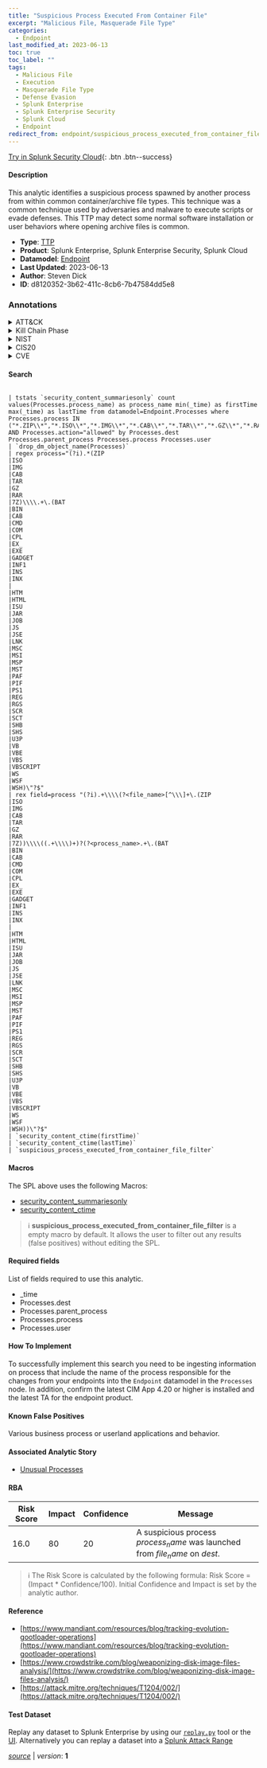 ```yaml
---
title: "Suspicious Process Executed From Container File"
excerpt: "Malicious File, Masquerade File Type"
categories:
  - Endpoint
last_modified_at: 2023-06-13
toc: true
toc_label: ""
tags:
  - Malicious File
  - Execution
  - Masquerade File Type
  - Defense Evasion
  - Splunk Enterprise
  - Splunk Enterprise Security
  - Splunk Cloud
  - Endpoint
redirect_from: endpoint/suspicious_process_executed_from_container_file/
---
```




[Try in Splunk Security Cloud](https://www.splunk.com/en_us/cyber-security.html){: .btn .btn--success}

#### Description

This analytic identifies a suspicious process spawned by another process from within common container/archive file types. This technique was a common technique used by adversaries and malware to execute scripts or evade defenses. This TTP may detect some normal software installation or user behaviors where opening archive files is common.

- **Type**: [TTP](https://github.com/splunk/security_content/wiki/Detection-Analytic-Types)
- **Product**: Splunk Enterprise, Splunk Enterprise Security, Splunk Cloud
- **Datamodel**: [Endpoint](https://docs.splunk.com/Documentation/CIM/latest/User/Endpoint)
- **Last Updated**: 2023-06-13
- **Author**: Steven Dick
- **ID**: d8120352-3b62-411c-8cb6-7b47584dd5e8

### Annotations
<details>
  <summary>ATT&CK</summary>

<div markdown="1">

#### [ATT&CK](https://attack.mitre.org/)

| ID          | Technique   | Tactic         |
| ----------- | ----------- |--------------- |
| [T1204.002](https://attack.mitre.org/techniques/T1204/002/) | Malicious File | Execution |

| [T1036.008](https://attack.mitre.org/techniques/T1036/008/) | Masquerade File Type | Defense Evasion |

</div>
</details>


<details>
  <summary>Kill Chain Phase</summary>

<div markdown="1">

* Installation
* Exploitation


</div>
</details>


<details>
  <summary>NIST</summary>

<div markdown="1">

* DE.CM



</div>
</details>

<details>
  <summary>CIS20</summary>

<div markdown="1">

* CIS 10



</div>
</details>

<details>
  <summary>CVE</summary>

<div markdown="1">


</div>
</details>


#### Search

```

| tstats `security_content_summariesonly` count values(Processes.process_name) as process_name min(_time) as firstTime max(_time) as lastTime from datamodel=Endpoint.Processes where Processes.process IN ("*.ZIP\\*","*.ISO\\*","*.IMG\\*","*.CAB\\*","*.TAR\\*","*.GZ\\*","*.RAR\\*","*.7Z\\*") AND Processes.action="allowed" by Processes.dest Processes.parent_process Processes.process Processes.user
| `drop_dm_object_name(Processes)`
| regex process="(?i).*(ZIP
|ISO
|IMG
|CAB
|TAR
|GZ
|RAR
|7Z)\\\\.+\.(BAT
|BIN
|CAB
|CMD
|COM
|CPL
|EX_
|EXE
|GADGET
|INF1
|INS
|INX
|
|HTM
|HTML
|ISU
|JAR
|JOB
|JS
|JSE
|LNK
|MSC
|MSI
|MSP
|MST
|PAF
|PIF
|PS1
|REG
|RGS
|SCR
|SCT
|SHB
|SHS
|U3P
|VB
|VBE
|VBS
|VBSCRIPT
|WS
|WSF
|WSH)\"?$" 
| rex field=process "(?i).+\\\\(?<file_name>[^\\\]+\.(ZIP
|ISO
|IMG
|CAB
|TAR
|GZ
|RAR
|7Z))\\\\((.+\\\\)+)?(?<process_name>.+\.(BAT
|BIN
|CAB
|CMD
|COM
|CPL
|EX_
|EXE
|GADGET
|INF1
|INS
|INX
|
|HTM
|HTML
|ISU
|JAR
|JOB
|JS
|JSE
|LNK
|MSC
|MSI
|MSP
|MST
|PAF
|PIF
|PS1
|REG
|RGS
|SCR
|SCT
|SHB
|SHS
|U3P
|VB
|VBE
|VBS
|VBSCRIPT
|WS
|WSF
|WSH))\"?$"
| `security_content_ctime(firstTime)` 
| `security_content_ctime(lastTime)` 
| `suspicious_process_executed_from_container_file_filter`
```

#### Macros
The SPL above uses the following Macros:
* [security_content_summariesonly](https://github.com/splunk/security_content/blob/develop/macros/security_content_summariesonly.yml)
* [security_content_ctime](https://github.com/splunk/security_content/blob/develop/macros/security_content_ctime.yml)

> :information_source:
> **suspicious_process_executed_from_container_file_filter** is a empty macro by default. It allows the user to filter out any results (false positives) without editing the SPL.



#### Required fields
List of fields required to use this analytic.
* _time
* Processes.dest
* Processes.parent_process
* Processes.process
* Processes.user



#### How To Implement
To successfully implement this search you need to be ingesting information on process that include the name of the process responsible for the changes from your endpoints into the `Endpoint` datamodel in the `Processes` node. In addition, confirm the latest CIM App 4.20 or higher is installed and the latest TA for the endpoint product.
#### Known False Positives
Various business process or userland applications and behavior.

#### Associated Analytic Story
* [Unusual Processes](/stories/unusual_processes)




#### RBA

| Risk Score  | Impact      | Confidence   | Message      |
| ----------- | ----------- |--------------|--------------|
| 16.0 | 80 | 20 | A suspicious process $process_name$ was launched from $file_name$ on $dest$. |


> :information_source:
> The Risk Score is calculated by the following formula: Risk Score = (Impact * Confidence/100). Initial Confidence and Impact is set by the analytic author.


#### Reference

* [https://www.mandiant.com/resources/blog/tracking-evolution-gootloader-operations](https://www.mandiant.com/resources/blog/tracking-evolution-gootloader-operations)
* [https://www.crowdstrike.com/blog/weaponizing-disk-image-files-analysis/](https://www.crowdstrike.com/blog/weaponizing-disk-image-files-analysis/)
* [https://attack.mitre.org/techniques/T1204/002/](https://attack.mitre.org/techniques/T1204/002/)



#### Test Dataset
Replay any dataset to Splunk Enterprise by using our [`replay.py`](https://github.com/splunk/attack_data#using-replaypy) tool or the [UI](https://github.com/splunk/attack_data#using-ui).
Alternatively you can replay a dataset into a [Splunk Attack Range](https://github.com/splunk/attack_range#replay-dumps-into-attack-range-splunk-server)




[*source*](https://github.com/splunk/security_content/tree/develop/detections/endpoint/suspicious_process_executed_from_container_file.yml) \| *version*: **1**